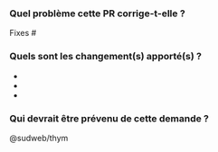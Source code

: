 
### Quel problème cette PR corrige-t-elle ?

Fixes #

### Quels sont les changement(s) apporté(s) ?

-
-
-

### Qui devrait être prévenu de cette demande ?

@sudweb/thym
